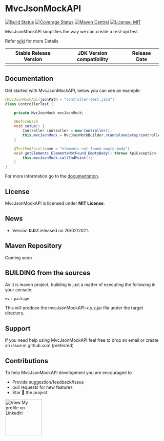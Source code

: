 # MvcJsonMockAPI
[![Build Status](https://travis-ci.org/dexecutor/dexecutor-core.svg?branch=master)](https://travis-ci.org/dexecutor/dexecutor-core)
[![Coverage Status](https://coveralls.io/repos/github/dexecutor/dexecutor-core/badge.svg?branch=master)](https://coveralls.io/github/dexecutor/dexecutor-core?branch=master)
[![Maven Central](https://maven-badges.herokuapp.com/maven-central/com.github.dexecutor/dexecutor-core/badge.svg)](https://maven-badges.herokuapp.com/maven-central/com.github.dexecutor/dexecutor-core)
[![License: MIT](https://img.shields.io/badge/License-MIT-yellow.svg)](https://opensource.org/licenses/MIT)


MvcJsonMockAPI simplifies the way we can create a rest-api test.

Refer [wiki](https://github.com/carloshn90/mvcJsonMockAPI/wiki/Documentation) for more Details.


| Stable Release Version | JDK Version compatibility | Release Date |
| ------------- | ------------- | ------------|
|   |  |  |


## Documentation

Get started with MvcJsonMockAPI, below you can see an example:

```java
@MvcJsonMockApi(jsonPath = "controller-test.json")
class ControllerTest {

    private MvcJsonMock mvcJsonMock;

    @BeforeEach
    void setUp() {
        Controller controller = new Controller();
        this.mvcJsonMock = MvcJsonMockBuilder.standaloneSetup(controller).build();
    }

    @TestEndPoint(name = "elements-not-found-empty-body")
    void getElements_ElementsNotFound_EmptyBody() throws ApiException {
        this.mvcJsonMock.callEndPoint();
    }
}
```

For more information go to the [documentation](https://github.com/carloshn90/mvcJsonMockAPI/wiki/Documentation).

## License

MvcJsonMockAPI is licensed under **MIT License**.

## News
* Version **0.0.1** released on 26/02/2021.

## Maven Repository

Coming soon

## BUILDING from the sources

As it is maven project, building is just a matter of executing the following in your console:

	mvn package

This will produce the mvcJsonMockAPI-x.y.z.jar file under the target directory.

## Support
If you need help using MvcJsonMockAPI feel free to drop an email or create an issue in github.com (preferred)

## Contributions
To help MvcJsonMockAPI development you are encouraged to
* Provide suggestion/feedback/Issue
* pull requests for new features
* Star :star2: the project

<a href="https://www.linkedin.com/in/carlos-hernandez-navarro/"><img width="120" heigh="16" alt="View My profile on LinkedIn" src="https://cdn.business2community.com/wp-content/uploads/2016/02/View-my-LinkedIn-profile-image-3-300x140.png.png"></a>
	

